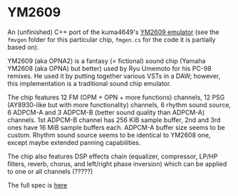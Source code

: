 # YM2609

An (unfinished) C++ port of the kuma4649's [YM2609 emulator](https://github.com/kuma4649/MDSound) (see the `fmvgen` folder for this particular chip, `fmgen.cs` for the code it is partially based on).

YM2609 (aka OPNA2) is a fantasy (= fictional) sound chip (Yamaha YM2608 (aka OPNA) but better) used by Ryu Umemoto for his PC-98 remixes. He used it by putting together various VSTs in a DAW; however, this implementation is a traditional sound chip emulator.

The chip features 12 FM (OPM + OPN + more functions) channels, 12 PSG (AY8930-like but with more functionality) channels, 6 rhythm sound source, 6 ADPCM-A and 3 ADPCM-B (better sound quality than ADPCM-A) channels. 1st ADPCM-B channel has 256 KiB sample buffer, 2nd and 3rd ones have 16 MiB sample buffers each. ADPCM-A buffer size seems to be custom. Rhythm sound source seems to be identical to YM2608 one, except maybe extended panning capabilities.

The chip also features DSP effects chain (equalizer, compressor, LP/HP filters, reverb, chorus, and left/right phase inversion) which can be applied to one or all channels (?????)

The full spec is [here](https://github.com/kuma4649/MDSound/blob/master/YM2609.txt)

